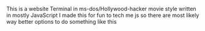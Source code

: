 This is a website Terminal in ms-dos/Hollywood-hacker movie style written in mostly JavaScript
I made this for fun to tech me js so there are most likely way better options to do something like this